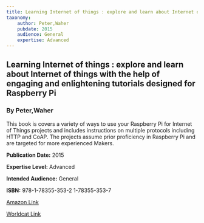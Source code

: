 ```yaml
---
title: Learning Internet of things : explore and learn about Internet of things with the help of engaging and enlightening tutorials designed for Raspberry Pi
taxonomy:
	author: Peter,Waher
	pubdate: 2015
	audience: General
	expertise: Advanced
---
```

## Learning Internet of things : explore and learn about Internet of things with the help of engaging and enlightening tutorials designed for Raspberry Pi
### By Peter,Waher
This book is covers a variety of ways to use your Raspberry Pi for Internet of Things projects and includes instructions on multiple protocols including HTTP and CoAP.  The projects assume prior proficiency in Raspberry Pi and are targeted for more experienced Makers.

**Publication Date:** 2015

**Expertise Level:** Advanced

**Intended Audience:** General

**ISBN:** 978-1-78355-353-2 1-78355-353-7

[Amazon Link](https://www.amazon.com/Learning-Internet-Things-Peter-Waher/dp/1783553537/ref=sr_1_3?keywords=Learning+Internet+of+things+Waher&qid=1570043570&s=gateway&sr=8-3)

[Worldcat Link](https://www.worldcat.org/title/learning-internet-of-things-explore-and-learn-about-internet-of-things-with-the-help-of-engaging-and-enlightening-tutorials-designed-for-the-raspberry-pi/oclc/1047815312&referer=brief_results)